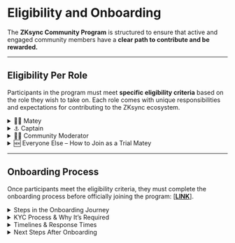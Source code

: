 # Eligibility and Onboarding

The **ZKsync Community Program** is structured to ensure that active and engaged community members have a **clear path to contribute and be rewarded.**

***

## Eligibility Per Role

Participants in the program must meet **specific eligibility criteria** based on the role they wish to take on. Each role comes with unique responsibilities and expectations for contributing to the ZKsync ecosystem.

<details>

<summary>🏴‍☠️ Matey</summary>

#### **Eligibility Criteria:**

• Active in the ZKsync Discord and community for at least one month.

• Demonstrated engagement through meaningful contributions (e.g., participation in campaigns, onboarding new users, supporting discussions).

• Must be nominated and endorsed by two Captains.

• Must hold the Verified Level 2 role on Discord.

#### **Evaluation & Renewal:**

• Matey roles are monthly-renewed, with no limit on consecutive terms.

• If performance expectations are not met for one month, a probation period begins, and no rewards are distributed.

• Failure to meet expectations for two consecutive months results in the revocation of the Matey role.

</details>

<details>

<summary>⚓️ Captain</summary>

#### **Eligibility Criteria:**

• Must have held the Matey role for at least three consecutive months.

• Proven track record of leadership and community engagement.

• Must be nominated and endorsed by at least two Captains or Discord Admins.

#### **Evaluation & Renewal:**

• Captain roles are monthly-renewed, with no limit on consecutive terms.

• If performance expectations are not met for one month, a probation period begins with no rewards distributed.

• Failure to meet expectations for two consecutive months results in a demotion back to the Matey role.

</details>

<details>

<summary>🧑‍🚒 Community Moderator</summary>

#### **Eligibility Criteria:**

• Candidates apply through a dedicated form.

• Must demonstrate deep knowledge of ZKsync and its ecosystem, assessed by Discord Admins.

• Must meet one of the following conditions:\
1\. Be a Captain with at least three months of experience in the role.\
2\. Be a current Community Moderator with less than two consecutive terms.

#### **Evaluation & Renewal:**

• Community Moderators serve six-month terms.

• Eligible for a maximum of two consecutive terms (must skip at least a term after two terms).

• Immediate removal for serious violations; feedback may be provided before removal.

</details>

<details>

<summary>🆕 Everyone Else – How to Join as a Trial Matey</summary>

If you're not currently a Moderator, Captain, or Matey, you can still participate in the ZKsync Community Program by applying for a **Trial Matey** role.

**To be eligible for Trial Matey status:**

* 🔹 **Be active in the ZKsync community for at least one month**, including participation on Discord, supporting other members, and engaging in ecosystem initiatives.
* 🔹 **Demonstrate consistent helpfulness and a positive attitude**, aligned with the ZK Credo and Community Code of Conduct.
* 🔹 **Submit the onboarding form** \[[LINK](https://gitcoin.notion.site/1adf3309710d8024bbf3e1ec06762a83?pvs=105)] to express your interest in joining the program.

**Important Notes:**

* The **Trial Matey** role is **specific to participation in the Community Program** and allows you to be considered for monthly rewards like other roles.
* If your participation falls below expectations, the **Trial role may be revoked** at any time during the program cycle.
* You can become an **official Matey** following the [**Matey eligibility criteria**](eligibility-and-onboarding.md#matey).

</details>

***

## Onboarding Process

Once participants meet the eligibility criteria, they must complete the onboarding process before officially joining the program:  \[[**LINK**](https://gitcoin.notion.site/1adf3309710d8024bbf3e1ec06762a83?pvs=105)].

<details>

<summary>Steps in the Onboarding Journey</summary>

1\. Application Submission – Participants fill out the official onboarding form to express interest  \[[LINK](https://gitcoin.notion.site/1adf3309710d8024bbf3e1ec06762a83?pvs=105)].

2\. Eligibility Review – Gitcoin evaluates applications based on engagement history and community contributions.

3\. Approval & Role Assignment – Once approved, participants receive their designated role and access to structured activities.

</details>

<details>

<summary>KYC Process &#x26; Why It’s Required</summary>

• All participants eligible to receive rewards must complete a Know Your Customer (KYC) verification as part of the onboarding process.

• KYC is necessary to ensure fair and transparent distribution of rewards and compliance with regulations.

• Details on the specific KYC requirements and verification steps will be provided during onboarding.

**For specific questions regarding KYC, please contact us at zksync@gitcoin.com**

</details>

<details>

<summary>Timelines &#x26; Response Times</summary>

• **Application Review Period:** Gitcoin will review all submitted applications and determine eligibility by the first day of the following month.

• **KYC Completion**: At the end of each month, participants selected to receive rewards will be required to complete KYC verification. Those eligible will receive an email with instructions to begin the process.

**For specific questions regarding KYC, please contact us at zksync@gitcoin.com**

</details>

<details>

<summary>Next Steps After Onboarding</summary>

Once onboarded, participants can:

✔ Join dedicated [ZKsync Discord Server channels](https://join.zksync.dev/).

✔ Join Squads to collaborate on governance, security, onboarding, and events.

✔ Engage in community discussions and help onboard new users.

✔ Participate in campaigns and structured activities to contribute meaningfully.

✔ Track and report their contributions using the self-reporting form to qualify for rewards.

</details>
